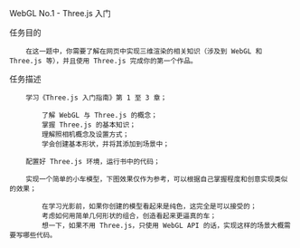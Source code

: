 WebGL No.1 - Three.js 入门

任务目的

		在这一题中，你需要了解在网页中实现三维渲染的相关知识（涉及到 WebGL 和 Three.js 等），并且使用 Three.js 完成你的第一个作品。

任务描述

		学习《Three.js 入门指南》第 1 至 3 章；

			了解 WebGL 与 Three.js 的概念；
			掌握 Three.js 的基本知识；
			理解照相机概念及设置方式；
			学会创建基本形状，并将其添加到场景中；

		配置好 Three.js 环境，运行书中的代码；

		实现一个简单的小车模型，下图效果仅作为参考，可以根据自己掌握程度和创意实现类似的效果；

			在学习光影前，如果你创建的模型看起来是纯色，这完全是可以接受的；
			考虑如何用简单几何形状的组合，创造看起来更逼真的车；
			想一下，如果不用 Three.js，只使用 WebGL API 的话，实现这样的场景大概需要写哪些代码。